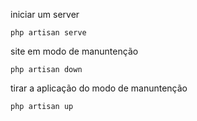 
iniciar um server 
~~~
php artisan serve
~~~

site em modo de manuntenção
~~~
php artisan down
~~~

tirar a aplicação do modo de manuntenção
~~~
php artisan up
~~~
